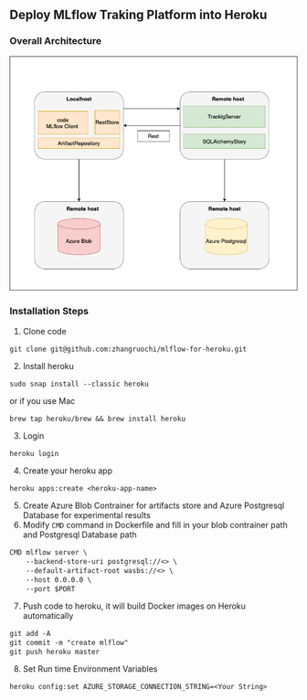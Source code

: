 ## Deploy MLflow Traking Platform into Heroku

### Overall Architecture
![](./mlflow.png)

### Installation Steps 

1. Clone code 
```
git clone git@github.com:zhangruochi/mlflow-for-heroku.git
```
2. Install heroku
```
sudo snap install --classic heroku
```
or if you use Mac
```
brew tap heroku/brew && brew install heroku
```
3. Login
```
heroku login
```
4. Create your heroku app 
```
heroku apps:create <heroku-app-name>
```
5. Create Azure Blob Contrainer for artifacts store and Azure Postgresql Database for experimental results
6. Modify `CMD` command in Dockerfile and fill in your blob contrainer path and Postgresql Database path
```
CMD mlflow server \
    --backend-store-uri postgresql://<> \
    --default-artifact-root wasbs://<> \
    --host 0.0.0.0 \
    --port $PORT
```
7. Push code to heroku, it will build Docker images on Heroku automatically
```
git add -A
git commit -m "create mlflow"
git push heroku master
```
8. Set Run time Environment Variables 
```
heroku config:set AZURE_STORAGE_CONNECTION_STRING=<Your String>
```